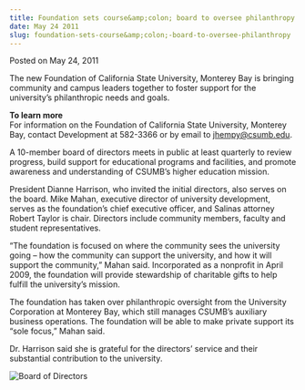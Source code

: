 ```yaml
---
title: Foundation sets course&amp;colon; board to oversee philanthropy
date: May 24 2011
slug: foundation-sets-course&amp;colon;-board-to-oversee-philanthropy
---
```


 
<span class="date">Posted on May 24, 2011 </span>

<p>The new Foundation of California State University, Monterey Bay
is bringing community and campus leaders together to foster support
for the university&#x2019;s philanthropic needs and goals.</p>
<p class="pullquote"><strong>To learn more</strong><br>
For information on the Foundation of California State University,
Monterey Bay, contact Development at 582-3366 or by email to
<a href="mailto:jhempy@csumb.edu">jhempy@csumb.edu</a>.</br></p>
<p>A 10-member board of directors meets in public at least
quarterly to review progress, build support for educational
programs and facilities, and promote awareness and understanding of
CSUMB&#x2019;s higher education mission.</p>
<p>President Dianne Harrison, who invited the initial directors,
also serves on the board. Mike Mahan, executive director of
university development, serves as the foundation&#x2019;s chief executive
officer, and Salinas attorney Robert Taylor is chair. Directors
include community members, faculty and student representatives.</p>
<p>&#x201C;The foundation is focused on where the community sees the
university going &#x2013; how the community can support the university,
and how it will support the community,&#x201D; Mahan said. Incorporated as
a nonprofit in April 2009, the foundation will provide stewardship
of charitable gifts to help fulfill the university&#x2019;s mission.</p>
<p>The foundation has taken over philanthropic oversight from the
University Corporation at Monterey Bay, which still manages CSUMB&#x2019;s
auxiliary business operations. The foundation will be able to make
private support its &#x201C;sole focus,&#x201D; Mahan said.</p>
<p>Dr. Harrison said she is grateful for the directors&#x2019; service and
their substantial contribution to the university.</p>
<p><img alt="Board of Directors" src="https://news.csumb.edu/sites/default/files/imagecache/large/65/attachments/news/images/board-of-directors.jpg"/></p>
 
